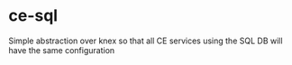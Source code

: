 # ce-sql
Simple abstraction over knex so that all CE services using the SQL DB will have the same configuration